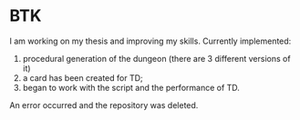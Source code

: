 # BTK
I am working on my thesis and improving my skills.
Currently implemented:
1) procedural generation of the dungeon (there are 3 different versions of it)
2) a card has been created for TD;
3) began to work with the script and the performance of TD.

  An error occurred and the repository was deleted.
